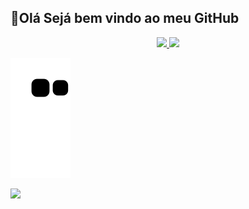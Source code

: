  ## 👋Olá Sejá bem vindo ao meu GitHub 
</div>
<div align="center">
  <a href="https://github.com/deveduu">
  <img height="180em" src="https://github-readme-stats.vercel.app/api?username=deveduu&show_icons=true&theme=chartreuse-dark&include_all_commits=true&count_private=true"/>
  <img height="180em" src="https://github-readme-stats.vercel.app/api/top-langs/?username=deveduu&layout=compact&langs_count=7&theme=chartreuse-dark"/>
</div>
  
 ![Snake animation](https://github.com/rafaballerini/rafaballerini/blob/output/github-contribution-grid-snake.svg)
  <div> 
  <a href="https://www.linkedin.com/in/eduardolink/" target="_blank"><img src="https://img.shields.io/badge/-LinkedIn-%230077B5?style=for-the-badge&logo=linkedin&logoColor=white" target="_blank"></a> 
<!---
DevEduu/DevEduu is a ✨ special ✨ repository because its `README.md` (this file) appears on your GitHub profile.
You can click the Preview link to take a look at your changes.
--->
